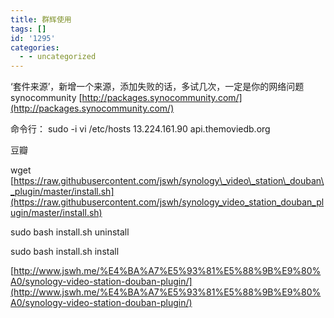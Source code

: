 ```yaml
---
title: 群辉使用
tags: []
id: '1295'
categories:
  - - uncategorized
---
```


‘套件来源’，新增一个来源，添加失败的话，多试几次，一定是你的网络问题 synocommunity [http://packages.synocommunity.com/](http://packages.synocommunity.com/)

命令行： sudo -i vi /etc/hosts 13.224.161.90 api.themoviedb.org

豆瓣

wget [https://raw.githubusercontent.com/jswh/synology\_video\_station\_douban\_plugin/master/install.sh](https://raw.githubusercontent.com/jswh/synology_video_station_douban_plugin/master/install.sh)

sudo bash install.sh uninstall

sudo bash install.sh install

[http://www.jswh.me/%E4%BA%A7%E5%93%81%E5%88%9B%E9%80%A0/synology-video-station-douban-plugin/](http://www.jswh.me/%E4%BA%A7%E5%93%81%E5%88%9B%E9%80%A0/synology-video-station-douban-plugin/)